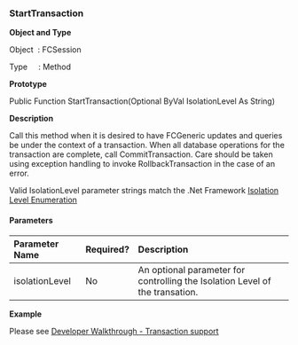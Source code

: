 ### StartTransaction

**Object and Type**

Object  : FCSession

Type     : Method

**Prototype**

Public Function StartTransaction(Optional ByVal IsolationLevel As String)

**Description**

Call this method when it is desired to have FCGeneric updates and queries be under the context of a transaction. When all database operations for the transaction are complete, call CommitTransaction. Care should be taken using exception handling to invoke RollbackTransaction in the case of an error.  
  
Valid IsolationLevel parameter strings match the .Net Framework [Isolation Level Enumeration](http://msdn.microsoft.com/library/default.asp?url=/library/en-us/cpref/html/frlrfSystemDataIsolationLevelClassTopic.asp)

#### Parameters

| Parameter Name | Required? | Description |
|:--- |:--- |:--- | 
| isolationLevel | No | An optional parameter for controlling the Isolation Level of the transation. |

**Example**

Please see [Developer Walkthrough - Transaction support](../../articles/walkthroughs/transaction.md)